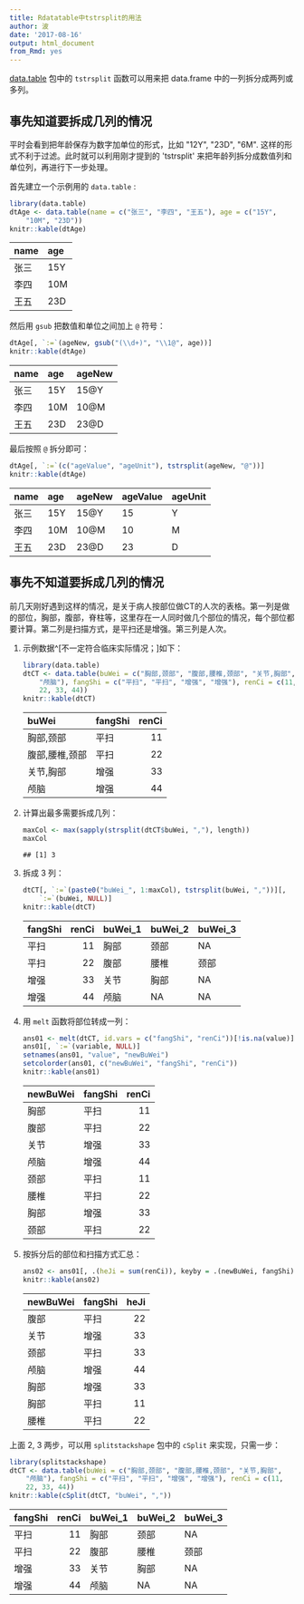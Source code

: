 ```yaml
---
title: Rdatatable中tstrsplit的用法
author: 波
date: '2017-08-16'
output: html_document
from_Rmd: yes
---
```


[data.table](http://rdatatable.com) 包中的 `tstrsplit` 函数可以用来把 data.frame 中的一列拆分成两列或多列。

## 事先知道要拆成几列的情况
平时会看到把年龄保存为数字加单位的形式，比如 "12Y", "23D", "6M". 这样的形式不利于过滤。此时就可以利用刚才提到的 'tstrsplit' 来把年龄列拆分成数值列和单位列，再进行下一步处理。

首先建立一个示例用的 `data.table` : 

```r
library(data.table)
dtAge <- data.table(name = c("张三", "李四", "王五"), age = c("15Y", 
    "10M", "23D"))
knitr::kable(dtAge)
```



|name |age |
|:----|:---|
|张三 |15Y |
|李四 |10M |
|王五 |23D |

然后用 `gsub` 把数值和单位之间加上 `@` 符号：

```r
dtAge[, `:=`(ageNew, gsub("(\\d+)", "\\1@", age))]
knitr::kable(dtAge)
```



|name |age |ageNew |
|:----|:---|:------|
|张三 |15Y |15@Y   |
|李四 |10M |10@M   |
|王五 |23D |23@D   |

最后按照 `@` 拆分即可：

```r
dtAge[, `:=`(c("ageValue", "ageUnit"), tstrsplit(ageNew, "@"))]
knitr::kable(dtAge)
```



|name |age |ageNew |ageValue |ageUnit |
|:----|:---|:------|:--------|:-------|
|张三 |15Y |15@Y   |15       |Y       |
|李四 |10M |10@M   |10       |M       |
|王五 |23D |23@D   |23       |D       |

## 事先不知道要拆成几列的情况

前几天刚好遇到这样的情况，是关于病人按部位做CT的人次的表格。第一列是做的部位，胸部，腹部，脊柱等，这里存在一人同时做几个部位的情况，每个部位都要计算。第二列是扫描方式，是平扫还是增强。第三列是人次。

1. 示例数据^[不一定符合临床实际情况；]如下：
    
    ```r
    library(data.table)
    dtCT <- data.table(buWei = c("胸部,颈部", "腹部,腰椎,颈部", "关节,胸部", 
        "颅脑"), fangShi = c("平扫", "平扫", "增强", "增强"), renCi = c(11, 
        22, 33, 44))
    knitr::kable(dtCT)
    ```
    
    
    
    |buWei          |fangShi | renCi|
    |:--------------|:-------|-----:|
    |胸部,颈部      |平扫    |    11|
    |腹部,腰椎,颈部 |平扫    |    22|
    |关节,胸部      |增强    |    33|
    |颅脑           |增强    |    44|

2. 计算出最多需要拆成几列：
    
    ```r
    maxCol <- max(sapply(strsplit(dtCT$buWei, ","), length))
    maxCol
    ```
    
    ```
    ## [1] 3
    ```

3. 拆成 3 列：
    
    ```r
    dtCT[, `:=`(paste0("buWei_", 1:maxCol), tstrsplit(buWei, ","))][, 
        `:=`(buWei, NULL)]
    knitr::kable(dtCT)
    ```
    
    
    
    |fangShi | renCi|buWei_1 |buWei_2 |buWei_3 |
    |:-------|-----:|:-------|:-------|:-------|
    |平扫    |    11|胸部    |颈部    |NA      |
    |平扫    |    22|腹部    |腰椎    |颈部    |
    |增强    |    33|关节    |胸部    |NA      |
    |增强    |    44|颅脑    |NA      |NA      |

4. 用 `melt` 函数将部位转成一列：
    
    ```r
    ans01 <- melt(dtCT, id.vars = c("fangShi", "renCi"))[!is.na(value)]
    ans01[, `:=`(variable, NULL)]
    setnames(ans01, "value", "newBuWei")
    setcolorder(ans01, c("newBuWei", "fangShi", "renCi"))
    knitr::kable(ans01)
    ```
    
    
    
    |newBuWei |fangShi | renCi|
    |:--------|:-------|-----:|
    |胸部     |平扫    |    11|
    |腹部     |平扫    |    22|
    |关节     |增强    |    33|
    |颅脑     |增强    |    44|
    |颈部     |平扫    |    11|
    |腰椎     |平扫    |    22|
    |胸部     |增强    |    33|
    |颈部     |平扫    |    22|

5. 按拆分后的部位和扫描方式汇总：
    
    ```r
    ans02 <- ans01[, .(heJi = sum(renCi)), keyby = .(newBuWei, fangShi)]
    knitr::kable(ans02)
    ```
    
    
    
    |newBuWei |fangShi | heJi|
    |:--------|:-------|----:|
    |腹部     |平扫    |   22|
    |关节     |增强    |   33|
    |颈部     |平扫    |   33|
    |颅脑     |增强    |   44|
    |胸部     |增强    |   33|
    |胸部     |平扫    |   11|
    |腰椎     |平扫    |   22|

上面 2, 3 两步，可以用 `splitstackshape` 包中的 `cSplit` 来实现，只需一步：

```r
library(splitstackshape)
dtCT <- data.table(buWei = c("胸部,颈部", "腹部,腰椎,颈部", "关节,胸部", 
    "颅脑"), fangShi = c("平扫", "平扫", "增强", "增强"), renCi = c(11, 
    22, 33, 44))
knitr::kable(cSplit(dtCT, "buWei", ","))
```



|fangShi | renCi|buWei_1 |buWei_2 |buWei_3 |
|:-------|-----:|:-------|:-------|:-------|
|平扫    |    11|胸部    |颈部    |NA      |
|平扫    |    22|腹部    |腰椎    |颈部    |
|增强    |    33|关节    |胸部    |NA      |
|增强    |    44|颅脑    |NA      |NA      |

